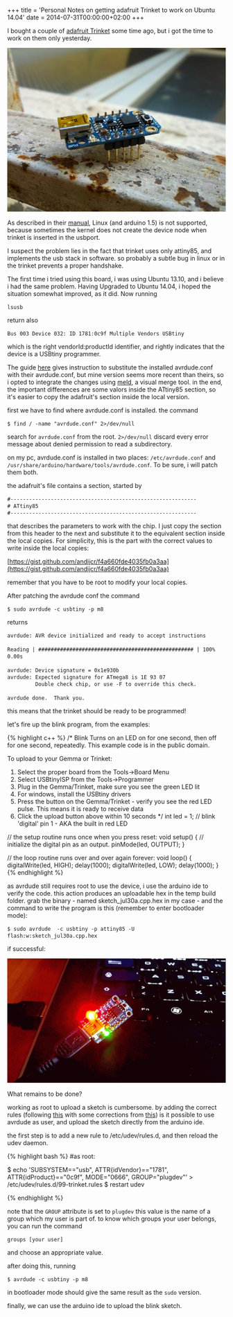 +++
title = 'Personal Notes on getting adafruit Trinket to work on Ubuntu 14.04'
date = 2014-07-31T00:00:00+02:00
+++

I bought a couple of [adafruit Trinket](https://learn.adafruit.com/introducing-trinket/introduction) some time ago, but i got the time to work on them only yesterday.

![trinket](data/trinket.jpg)

As described in their [manual](https://learn.adafruit.com/introducing-trinket/introduction), Linux (and arduino 1.5) is not supported, because sometimes the kernel does not create the device node when trinket is inserted in the usbport.

I suspect the problem lies in the fact that trinket uses only attiny85, and implements the usb stack in software. so probably a subtle bug in linux or in the trinket prevents a proper handshake. 

The first time i tried using this board, i was using Ubuntu 13.10, and i believe i had the same problem. Having Upgraded to Ubuntu 14.04, i hoped the situation somewhat improved, as it did.
Now running

	lsusb

return also

	Bus 003 Device 032: ID 1781:0c9f Multiple Vendors USBtiny

which is the right vendorId:productId identifier, and rightly indicates that the device is a USBtiny programmer. 

The guide [here](https://learn.adafruit.com/introducing-trinket/setting-up-with-arduino-ide) gives instruction to substitute the installed avrdude.conf with their avrdude.conf, but mine version seems more recent than theirs, so i opted to integrate the changes using [meld](http://meldmerge.org/), a visual merge tool. in the end, the important differences are some valors inside the ATtiny85 section, so it's easier to copy the adafruit's section inside the local version.

first we have to find where avrdude.conf is installed.
the command

	$ find / -name "avrdude.conf" 2>/dev/null

search for `avrdude.conf` from the root. `2>/dev/null` discard every error message about denied permission to read a subdirectory. 

on my pc, avrdude.conf is installed in two places: `/etc/avrdude.conf` and `/usr/share/arduino/hardware/tools/avrdude.conf`. To be sure, i will patch them both.

the adafruit's file contains a section, started by 

	#------------------------------------------------------------
	# ATtiny85
	#------------------------------------------------------------

that describes the parameters to work with the chip. I just copy the section from this header to the next and substitute it to the equivalent section inside the local copies. For simplicity, this is the part with the correct values to write inside the local copies:

[https://gist.github.com/andijcr/f4a660fde4035fb0a3aa](https://gist.github.com/andijcr/f4a660fde4035fb0a3aa)

remember that you have to be root to modify your local copies.

After patching the avrdude conf the command 

	$ sudo avrdude -c usbtiny -p m8

returns

	avrdude: AVR device initialized and ready to accept instructions

	Reading | ################################################## | 100% 0.00s

	avrdude: Device signature = 0x1e930b
	avrdude: Expected signature for ATmega8 is 1E 93 07
			 Double check chip, or use -F to override this check.

	avrdude done.  Thank you.

this means that the trinket should be ready to be programmed!

let's fire up the blink program, from the examples:

{% highlight c++ %}
/*
Blink
Turns on an LED on for one second, then off for one second, repeatedly.
This example code is in the public domain.
 
To upload to your Gemma or Trinket:
1) Select the proper board from the Tools->Board Menu
2) Select USBtinyISP from the Tools->Programmer
3) Plug in the Gemma/Trinket, make sure you see the green LED lit
4) For windows, install the USBtiny drivers
5) Press the button on the Gemma/Trinket - verify you see
the red LED pulse. This means it is ready to receive data
6) Click the upload button above within 10 seconds
*/
int led = 1; // blink 'digital' pin 1 - AKA the built in red LED

// the setup routine runs once when you press reset:
void setup() {
// initialize the digital pin as an output.
	pinMode(led, OUTPUT);
}

// the loop routine runs over and over again forever:
void loop() {
	digitalWrite(led, HIGH);
	delay(1000);
	digitalWrite(led, LOW);
	delay(1000);
}
{% endhighlight %}

as avrdude still requires root to use the device, i use the arduino ide to verify the code. this action produces an uploadable hex in the temp build folder. grab the binary - named sketch_jul30a.cpp.hex in my case - and the command to write the program is this (remember to enter bootloader mode): 

	$ sudo avrdude  -c usbtiny -p attiny85 -U flash:w:sketch_jul30a.cpp.hex

if successful:

![yay](data/blink.gif)

What remains to be done?

working as root to upload a sketch is cumbersome. by adding the correct rules (following [this](http://mightyohm.com/blog/2010/03/run-avrdude-without-root-privs-in-ubuntu/) with some corrections from [this](http://forums.linuxmint.com/viewtopic.php?f=58&t=116115)) is it possible to use avrdude as user, and upload the sketch directly from the arduino ide.

the first step is to add a new rule to /etc/udev/rules.d, and then reload the udev daemon.

{% highlight bash %}
#as root:

$ echo 'SUBSYSTEM=="usb", ATTR{idVendor}=="1781", ATTR{idProduct}=="0c9f", MODE="0666", GROUP="plugdev"' > /etc/udev/rules.d/99-trinket.rules
$ restart udev

{% endhighlight %}

note that the `GROUP` attribute is set to `plugdev`
this value is the name of a group which my user is part of. to know which groups your user belongs, you can run the command

	groups [your user]

and choose an appropriate value.

after doing this, running

	$ avrdude -c usbtiny -p m8

in bootloader mode should give the same result as the `sudo` version. 

finally, we can use the arduino ide to upload the blink sketch.
